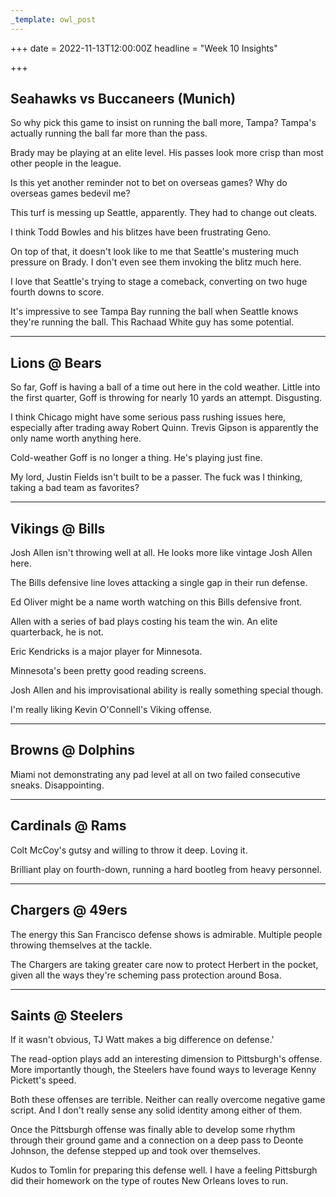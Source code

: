 ```yaml
---
_template: owl_post
---
```



+++
date = 2022-11-13T12:00:00Z
headline = "Week 10 Insights"

+++
## Seahawks vs Buccaneers (Munich)

So why pick this game to insist on running the ball more, Tampa? Tampa's actually running the ball far more than the pass.

Brady may be playing at an elite level. His passes look more crisp than most other people in the league.

Is this yet another reminder not to bet on overseas games? Why do overseas games bedevil me?

This turf is messing up Seattle, apparently. They had to change out cleats.

I think Todd Bowles and his blitzes have been frustrating Geno.

On top of that, it doesn't look like to me that Seattle's mustering much pressure on Brady. I don't even see them invoking the blitz much here.

I love that Seattle's trying to stage a comeback, converting on two huge fourth downs to score.

It's impressive to see Tampa Bay running the ball when Seattle knows they're running the ball. This Rachaad White guy has some potential.

***

## Lions @ Bears

So far, Goff is having a ball of a time out here in the cold weather. Little into the first quarter, Goff is throwing for nearly 10 yards an attempt. Disgusting.

I think Chicago might have some serious pass rushing issues here, especially after trading away Robert Quinn. Trevis Gipson is apparently the only name worth anything here.

Cold-weather Goff is no longer a thing. He's playing just fine.

My lord, Justin Fields isn't built to be a passer. The fuck was I thinking, taking a bad team as favorites?

***

## Vikings @ Bills

Josh Allen isn't throwing well at all. He looks more like vintage Josh Allen here. 

The Bills defensive line loves attacking a single gap in their run defense.

Ed Oliver might be a name worth watching on this Bills defensive front.

Allen with a series of bad plays costing his team the win. An elite quarterback, he is not.

Eric Kendricks is a major player for Minnesota.

Minnesota's been pretty good reading screens.

Josh Allen and his improvisational ability is really something special though.

I'm really liking Kevin O'Connell's Viking offense.

***

## Browns @ Dolphins

Miami not demonstrating any pad level at all on two failed consecutive sneaks. Disappointing.

***

## Cardinals @ Rams

Colt McCoy's gutsy and willing to throw it deep. Loving it.

Brilliant play on fourth-down, running a hard bootleg from heavy personnel.

***

## Chargers @ 49ers

The energy this San Francisco defense shows is admirable. Multiple people throwing themselves at the tackle.

The Chargers are taking greater care now to protect Herbert in the pocket, given all the ways they're scheming pass protection around Bosa.

***

## Saints @ Steelers

If it wasn't obvious, TJ Watt makes a big difference on defense.'

The read-option plays add an interesting dimension to Pittsburgh's offense.  More importantly though, the Steelers have found ways to leverage Kenny Pickett's speed.

Both these offenses are terrible. Neither can really overcome negative game script. And I don't really sense any solid identity among either of them.

Once the Pittsburgh offense was finally able to develop some rhythm through their ground game and a connection on a deep pass to Deonte Johnson, the defense stepped up and took over themselves.

Kudos to Tomlin for preparing this defense well. I have a feeling Pittsburgh did their homework on the type of routes New Orleans loves to run.
